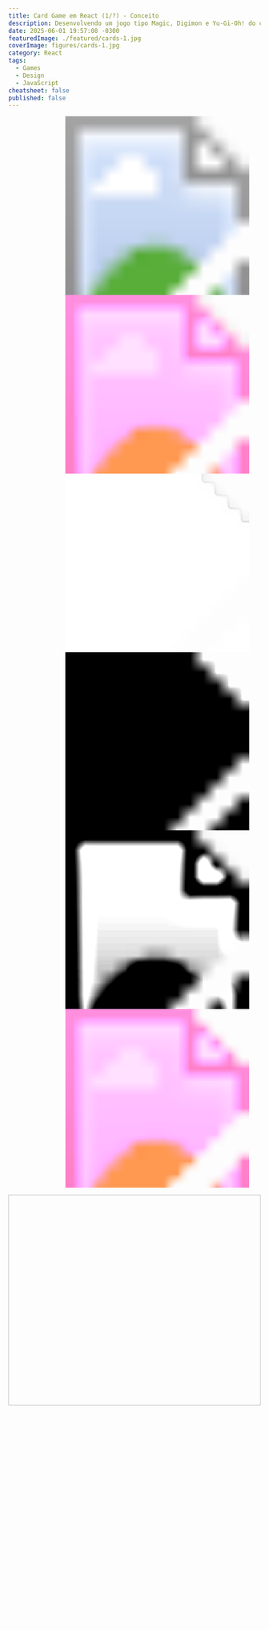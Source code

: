 ```yaml
---
title: Card Game em React (1/?) - Conceito
description: Desenvolvendo um jogo tipo Magic, Digimon e Yu-Gi-Oh! do conceito até a entrega com React (Parte 1 de ?)
date: 2025-06-01 19:57:08 -0300
featuredImage: ./featured/cards-1.jpg
coverImage: figures/cards-1.jpg
category: React
tags:
  - Games
  - Design
  - JavaScript
cheatsheet: false
published: false
---
```


<style>
  .saturate {
    filter: brightness(100%) grayscale(100%) contrast(1000%);
  }

  .saturate-invert {
    filter: brightness(105%) grayscale(100%) contrast(1000%) invert(1);
  }

  .lights {
    filter: brightness(65%) grayscale(100%) contrast(1000%);
  }

  .all-white {
    filter: brightness(1000%) grayscale(100%) contrast(1000%);
  }
</style>

<svg width="595" height="420" xmlns="http://www.w3.org/2000/svg">
  <filter id="AllMagenta">
    <feColorMatrix
      type="matrix"
      values="
      5 2 2 0 0
      0 .75 0 0 0
      0 0 2 0 0
      0 0 0 1 0"
    />
  </filter>

  <mask id="mask-saturate" mask-type="luminance">
    <image
      href="/figures/gameboy.png"
      x="0"
      y="0"
      width="595"
      height="420"
      class="saturate"
    />
  </mask>

  <mask id="mask-saturate-invert" mask-type="luminance">
    <image
      href="/figures/gameboy.png"
      x="0"
      y="0"
      width="595"
      height="420"
      class="saturate-invert"
    />
  </mask>

  <mask id="mask-light" mask-type="luminance">
    <image
      href="/figures/gameboy.png"
      x="0"
      y="0"
      width="595"
      height="420"
      class="lights"
    />
  </mask>

  <image href="/figures/gameboy.png" x="0" y="0" width="595" height="420" />
</svg>

<svg width="595" height="420" xmlns="http://www.w3.org/2000/svg">
  <image
    href="/figures/gameboy.png"
    x="0"
    y="0"
    width="595"
    height="420"
    filter="url(#AllMagenta)"
  />
</svg>

<svg width="595" height="420" xmlns="http://www.w3.org/2000/svg">
  <image
    href="/figures/gameboy.png"
    x="0"
    y="0"
    width="595"
    height="420"
    class="saturate"
  />
</svg>

<svg width="595" height="420" xmlns="http://www.w3.org/2000/svg">
  <image
    href="/figures/gameboy.png"
    x="0"
    y="0"
    width="595"
    height="420"
    class="saturate-invert"
  />
</svg>

<svg width="595" height="420" xmlns="http://www.w3.org/2000/svg">
  <image
    href="/figures/gameboy.png"
    x="0"
    y="0"
    width="595"
    height="420"
    class="lights"
  />
</svg>

<svg width="595" height="420" xmlns="http://www.w3.org/2000/svg">
<image
    href="/figures/gameboy.png"
    x="0"
    y="0"
    width="595"
    height="420"
    mask="url(#mask-saturate)"
    filter="url(#AllMagenta)"
  />

<image
    href="/figures/gameboy.png"
    x="0"
    y="0"
    width="595"
    height="420"
    mask="url(#mask-saturate-invert)"
  />

<image
    href="/figures/gameboy.png"
    x="0"
    y="0"
    width="595"
    height="420"
    class="all-white"
    mask="url(#mask-light)"
  />
</svg>
